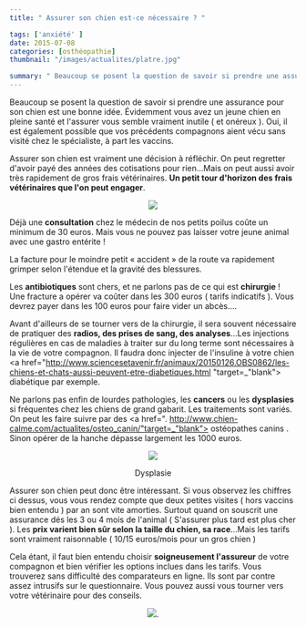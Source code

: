 ```yaml
---
title: " Assurer son chien est-ce nécessaire ? "

tags: ['anxiété' ]
date: 2015-07-08
categories: [osthéopathie]
thumbnail: "/images/actualites/platre.jpg"

summary: " Beaucoup se posent la question de savoir si prendre une assurance pour son chien est une bonne idée. Évidemment vous avez un jeune chien en pleine santé et l'assurer vous semble vraiment inutile ( et onéreux ). Oui, il est également possible que vos précédents compagnons aient vécu sans visité chez le spécialiste, à part les vaccins. "
---
```


Beaucoup se posent la question de savoir si prendre une assurance pour son chien est une bonne idée. Évidemment vous avez un jeune chien en pleine santé et l'assurer vous semble vraiment inutile ( et onéreux ). Oui, il est également possible que vos précédents compagnons aient vécu sans visité chez le spécialiste, à part les vaccins.


Assurer son chien est vraiment une décision à réfléchir. On peut regretter d'avoir payé des années des cotisations pour rien...Mais on peut aussi avoir très rapidement de gros frais vétérinaires. <b>Un petit tour d'horizon des frais vétérinaires que l'on peut engager</b>.

<p align="center"><img src="/images/actualites/platre.jpg"></p>

Déjà une <b>consultation</b> chez le médecin de nos petits poilus coûte un minimum de 30 euros. Mais vous ne pouvez pas laisser votre jeune animal avec une gastro entérite !


La facture pour le moindre petit « accident » de la route va rapidement grimper selon l'étendue et la gravité des blessures.

Les <b>antibiotiques</b> sont chers, et ne parlons pas de ce qui est <b>chirurgie</b> ! Une fracture a opérer va coûter dans les 300 euros ( tarifs indicatifs ). Vous devrez payer dans les 100 euros pour faire vider un abcès....

Avant d'ailleurs de se tourner vers de la chirurgie, il sera souvent nécessaire de pratiquer des <b>radios, des prises de sang, des analyses</b>...Les injections régulières en cas de maladies à traiter sur du long terme sont nécessaires à la vie de votre compagnon. Il faudra donc injecter de l'insuline à votre chien <a href="http://www.sciencesetavenir.fr/animaux/20150126.OBS0862/les-chiens-et-chats-aussi-peuvent-etre-diabetiques.html "target=_"blank"> diabétique </a> par exemple.



Ne parlons pas enfin de lourdes pathologies, les <b>cancers</b> ou les <b>dysplasies</b> si fréquentes chez les chiens de grand gabarit.  Les traitements sont variés. On peut les faire suivre par des <a href=". http://www.chien-calme.com/actualites/osteo_canin/"target=_"blank"> ostéopathes canins </a>. Sinon opérer de la hanche dépasse largement les 1000 euros.
<p align="center"><img src="/images/actualites/dysplasie.jpg"</p>

<p align="center"<b>Dysplasie</b></p>

Assurer son chien peut donc être intéressant. Si vous observez les chiffres ci dessus, vous vous rendez compte que deux petites visites ( hors vaccins bien entendu ) par an sont vite amorties. Surtout quand on souscrit une assurance dés les 3 ou 4 mois de l'animal ( S'assurer plus tard est plus cher ). Les <b>prix varient bien sûr selon la taille du chien, sa race</b>...Mais les tarifs sont vraiment raisonnable ( 10/15 euros/mois pour un gros chien )


Cela étant, il faut bien entendu choisir <b>soigneusement l'assureur</b> de votre compagnon et bien vérifier les options inclues dans les tarifs. Vous trouverez sans difficulté des comparateurs en ligne. Ils sont par contre assez intrusifs sur le questionnaire. Vous pouvez aussi vous tourner vers votre vétérinaire pour des conseils.


<p align="center"><img src="/images/actualites/assurance-pour-animaux.jpg"</p>.